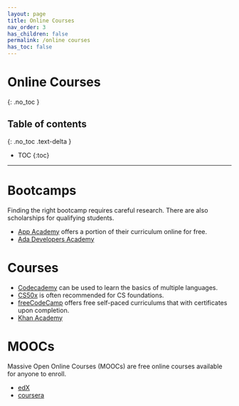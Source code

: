 ```yaml
---
layout: page
title: Online Courses
nav_order: 3
has_children: false
permalink: /online courses
has_toc: false
---
```


# Online Courses
{: .no_toc }

## Table of contents
{: .no_toc .text-delta }

- TOC
{:toc}

---

# Bootcamps

Finding the right bootcamp requires careful research. There are also scholarships for qualifying students. 
- [App Academy](https://www.appacademy.io/course/app-academy-open) offers a portion of their curriculum online for free.
- [Ada Developers Academy](https://adadevelopersacademy.org) 

# Courses
- [Codecademy](https://www.codecademy.com) can be used to learn the basics of multiple languages.
- [CS50x](https://cs50.harvard.edu/x/2021) is often recommended for CS foundations.
- [freeCodeCamp](https://www.freecodecamp.org) offers free self-paced curriculums that with certificates upon completion. 
- [Khan Academy](https://www.khanacademy.org/computing) 

# MOOCs

Massive Open Online Courses (MOOCs) are free online courses available for anyone to enroll. 

- [edX](https://www.edx.org/learn/computer-programming)
- [coursera](https://www.coursera.org)